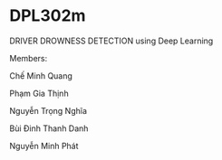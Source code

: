 # DPL302m
DRIVER DROWNESS DETECTION using Deep Learning 





Members: 




Chế Minh Quang



Phạm Gia Thịnh


Nguyễn Trọng Nghĩa



Bùi Đinh Thanh Danh 




Nguyễn Minh Phát 

